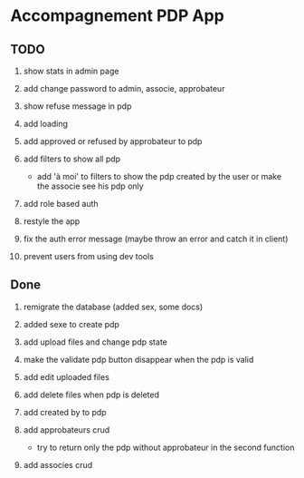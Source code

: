 # Accompagnement PDP App

## TODO

1. show stats in admin page

1. add change password to admin, associe, approbateur

1. show refuse message in pdp

1. add loading

1. add approved or refused by approbateur to pdp

1. add filters to show all pdp

   - add 'à moi' to filters to show the pdp created by the user or make the
     associe see his pdp only

1. add role based auth

1. restyle the app

1. fix the auth error message (maybe throw an error and catch it in client)

1. prevent users from using dev tools

## Done

1. remigrate the database (added sex, some docs)

1. added sexe to create pdp

1. add upload files and change pdp state

1. make the validate pdp button disappear when the pdp is valid

1. add edit uploaded files

1. add delete files when pdp is deleted

1. add created by to pdp

1. add approbateurs crud

   - try to return only the pdp without approbateur in the second function

1. add associes crud
